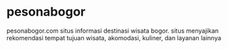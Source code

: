 # pesonabogor
pesonabogor.com situs informasi destinasi wisata bogor. situs menyajikan rekomendasi tempat tujuan wisata, akomodasi, kuliner, dan layanan lainnya
